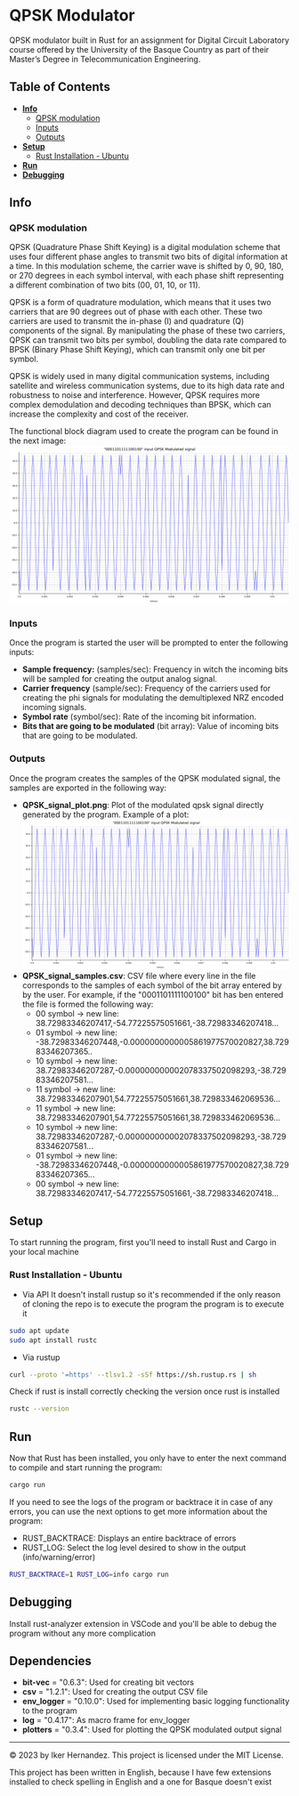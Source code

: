 # QPSK Modulator

QPSK modulator built in Rust for an assignment for Digital Circuit Laboratory course offered by the University of the Basque Country as part of their Master’s Degree in Telecommunication Engineering.

## Table of Contents

-   **[Info](#info)**
    -   [QPSK modulation](#qpsk-modulation)
    -   [Inputs](#inputs)
    -   [Outputs](#outputs)
-   **[Setup](#setup)**
    -   [Rust Installation - Ubuntu](#rust-installation---ubuntu)
-   **[Run](#run)**
-   **[Debugging](#debugging)**

## Info

### QPSK modulation

QPSK (Quadrature Phase Shift Keying) is a digital modulation scheme that uses four different phase angles to transmit two bits of digital information at a time. In this modulation scheme, the carrier wave is shifted by 0, 90, 180, or 270 degrees in each symbol interval, with each phase shift representing a different combination of two bits (00, 01, 10, or 11).

QPSK is a form of quadrature modulation, which means that it uses two carriers that are 90 degrees out of phase with each other. These two carriers are used to transmit the in-phase (I) and quadrature (Q) components of the signal. By manipulating the phase of these two carriers, QPSK can transmit two bits per symbol, doubling the data rate compared to BPSK (Binary Phase Shift Keying), which can transmit only one bit per symbol.

QPSK is widely used in many digital communication systems, including satellite and wireless communication systems, due to its high data rate and robustness to noise and interference. However, QPSK requires more complex demodulation and decoding techniques than BPSK, which can increase the complexity and cost of the receiver.

The functional block diagram used to create the program can be found in the next image:
![QPSK modulator block diagram](./QPSK_signal_plot.png)

### Inputs

Once the program is started the user will be prompted to enter the following inputs:

-   **Sample frequency:** (samples/sec): Frequency in witch the incoming bits will be sampled for creating the output analog signal.
-   **Carrier frequency** (sample/sec): Frequency of the carriers used for creating the phi signals for modulating the demultiplexed NRZ encoded incoming signals.
-   **Symbol rate** (symbol/sec): Rate of the incoming bit information.
-   **Bits that are going to be modulated** (bit array): Value of incoming bits that are going to be modulated.

### Outputs

Once the program creates the samples of the QPSK modulated signal, the samples are exported in the following way:

-   **QPSK_signal_plot.png**: Plot of the modulated qpsk signal directly generated by the program. Example of a plot:
    ![Signal modulated by the QPSK modulator](./QPSK_signal_plot.png)
-   **QPSK_signal_samples.csv**: CSV file where every line in the file corresponds to the samples of each symbol of the bit array entered by by the user. For example, if the "0001101111100100" bit has ben entered the file is formed the following way:
    -   00 symbol -> new line: 38.72983346207417,-54.77225575051661,-38.72983346207418...
    -   01 symbol -> new line: -38.72983346207448,-0.0000000000005861977570020827,38.72983346207365..
    -   10 symbol -> new line: 38.72983346207287,-0.000000000002078337502098293,-38.72983346207581...
    -   11 symbol -> new line: 38.72983346207901,54.77225575051661,38.729833462069536...
    -   11 symbol -> new line: 38.72983346207901,54.77225575051661,38.729833462069536...
    -   10 symbol -> new line: 38.72983346207287,-0.000000000002078337502098293,-38.72983346207581...
    -   01 symbol -> new line: -38.72983346207448,-0.0000000000005861977570020827,38.72983346207365...
    -   00 symbol -> new line: 38.72983346207417,-54.77225575051661,-38.72983346207418...

## Setup

To start running the program, first you'll need to install Rust and Cargo in your local machine

### Rust Installation - Ubuntu

-   Via API
    It doesn't install rustup so it's recommended if the only reason of cloning the repo is to execute the program the program is to execute it

```bash
sudo apt update
sudo apt install rustc
```

-   Via rustup

```bash
curl --proto '=https' --tlsv1.2 -sSf https://sh.rustup.rs | sh
```

Check if rust is install correctly checking the version once rust is installed

```bash
rustc --version
```

## Run

Now that Rust has been installed, you only have to enter the next command to compile and start running the program:

```bash
cargo run
```

If you need to see the logs of the program or backtrace it in case of any errors, you can use the next options to get more information about the program:

-   RUST_BACKTRACE: Displays an entire backtrace of errors
-   RUST_LOG: Select the log level desired to show in the output (info/warning/error)

```bash
RUST_BACKTRACE=1 RUST_LOG=info cargo run
```

## Debugging

Install rust-analyzer extension in VSCode and you'll be able to debug the program without any more complication

## Dependencies

-   **bit-vec** = "0.6.3": Used for creating bit vectors
-   **csv** = "1.2.1": Used for creating the output CSV file
-   **env_logger** = "0.10.0": Used for implementing basic logging functionality to the program
-   **log** = "0.4.17": As macro frame for env_logger
-   **plotters** = "0.3.4": Used for plotting the QPSK modulated output signal

---

© 2023 by Iker Hernandez. This project is licensed under the MIT License.

This project has been written in English, because I have few extensions installed to check spelling in English and a one for Basque doesn't exist
